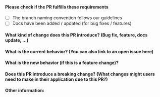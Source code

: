 #### **Please check if the PR fulfills these requirements**
- [ ] The branch naming convention follows our guidelines
- [ ] Docs have been added / updated (for bug fixes / features)

#### **What kind of change does this PR introduce?** (Bug fix, feature, docs update, ...)

<placeholder>

#### **What is the current behavior?** (You can also link to an open issue here)

<placeholder>

#### **What is the new behavior (if this is a feature change)?**

<placeholder>

#### **Does this PR introduce a breaking change?** (What changes might users need to make in their application due to this PR?)

<placeholder>

#### **Other information**:

<placeholder>

<!-- By submitting this Pull Request, you agree to follow our [Code of Conduct](https://github.com/fonzdm/servarr/CONTRIBUTING.md) -->
